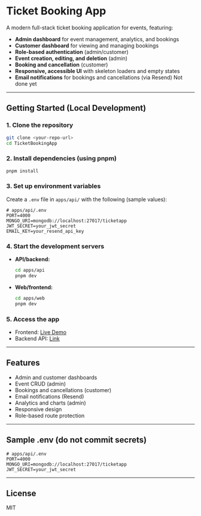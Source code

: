 # Ticket Booking App

A modern full-stack ticket booking application for events, featuring:

- **Admin dashboard** for event management, analytics, and bookings
- **Customer dashboard** for viewing and managing bookings
- **Role-based authentication** (admin/customer)
- **Event creation, editing, and deletion** (admin)
- **Booking and cancellation** (customer)
- **Responsive, accessible UI** with skeleton loaders and empty states
- **Email notifications** for bookings and cancellations (via Resend) Not done yet

---

## Getting Started (Local Development)

### 1. Clone the repository
```bash
git clone <your-repo-url>
cd TicketBookingApp
```

### 2. Install dependencies (using pnpm)
```bash
pnpm install
```

### 3. Set up environment variables
Create a `.env` file in `apps/api/` with the following (sample values):
```env
# apps/api/.env
PORT=4000
MONGO_URI=mongodb://localhost:27017/ticketapp
JWT_SECRET=your_jwt_secret
EMAIL_KEY=your_resend_api_key
```

### 4. Start the development servers
- **API/backend:**
  ```bash
  cd apps/api
  pnpm dev
  ```
- **Web/frontend:**
  ```bash
  cd apps/web
  pnpm dev
  ```

### 5. Access the app
- Frontend: [Live Demo](https://josue-batey-ticket-booking-app-web.vercel.app/login)
- Backend API: [Link](https://josue-batey-ticketbookingapp.onrender.com)

---

## Features
- Admin and customer dashboards
- Event CRUD (admin)
- Bookings and cancellations (customer)
- Email notifications (Resend)
- Analytics and charts (admin)
- Responsive design
- Role-based route protection

---

## Sample .env (do not commit secrets)
```env
# apps/api/.env
PORT=4000
MONGO_URI=mongodb://localhost:27017/ticketapp
JWT_SECRET=your_jwt_secret
```

---

## License
MIT

